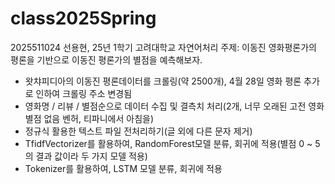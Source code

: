 # class2025Spring
2025511024 선용현,
25년 1학기 고려대학교 자연어처리
주제: 이동진 영화평론가의 평론을 기반으로 이동진 평론가의 별점을 예측해보자.
 - 왓챠피디아의 이동진 평론데이터를 크롤링(약 2500개), 4월 28일 영화 평론 추가로 인하여 크롤링 주소 변경됨
 - 영화명 / 리뷰 / 별점순으로 데이터 수집 및 결측치 처리(2개, 너무 오래된 고전 영화 별점 없음 벤허, 티파니에서 아침을)
 - 정규식 활용한 텍스트 파일 전처리하기(글 외에 다른 문자 제거)
 - TfidfVectorizer를 활용하여, RandomForest모델 분류, 회귀에 적용(별점 0 ~ 5의 결과 값이라 두 가지 모델 적용)
 - Tokenizer를 활용하여, LSTM 모델 분류, 회귀에 적용
